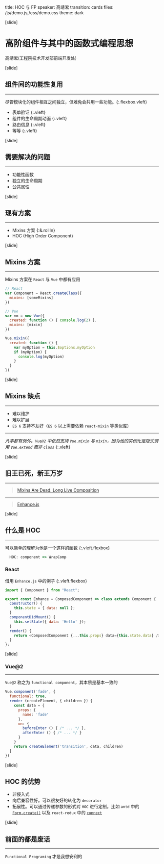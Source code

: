 title: HOC 与 FP
speaker: 高靖淞
transition: cards
files: /js/demo.js,/css/demo.css
theme: dark

[slide]

# 高阶组件与其中的函数式编程思想
高靖淞(工程院技术开发部前端开发处)[<i class="fa fa-github"></i>](https://github.com/kagawagao)

[slide]

## 组件间的功能性复用
---
尽管模块化的组件相互之间独立，但难免会共用一些功能。{:.flexbox.vleft}

* 表单验证 {:.vleft}
* 组件的生命周期动画 {:.vleft}
* 路由信息 {:.vleft}
* 等等 {:.vleft}

[slide]
## 需要解决的问题
---
* 功能性函数
* 独立的生命周期
* 公共属性

[slide]

## 现有方案
---
* Mixins 方案 {:&.rollIn}
* HOC (High Order Component)

[slide]

## Mixins 方案
---

Mixins 方案在 `React` 与 `Vue` 中都有应用

```javascript
// React
var Component = React.createClass({
  mixins: [someMixins]
})
```

```javascript
// Vue
var vm = new Vue({
  created: function () { console.log(2) },
  mixins: [mixin]
})

Vue.mixin({
  created: function () {
    var myOption = this.$options.myOption
    if (myOption) {
      console.log(myOption)
    }
  }
})
```

[slide]

## Mixins 缺点
---

* 难以维护
* 难以扩展
* `ES 6` 支持不友好（`ES 6` 以上需要依赖 `react-mixin` 等类似库）
---
*凡事都有例外。`Vue@2` 中依然支持 `Vue.mixin` 与 `mixin`，因为他的实例化是隐式调用 `Vue.extend` 而非 `class`* {:.vleft}

[slide]

## 旧王已死，新王万岁
---

> [Mixins Are Dead. Long Live Composition](https://medium.com/@dan_abramov/mixins-are-dead-long-live-higher-order-components-94a0d2f9e750#.7c3w8g38r)

---
> [Enhance.js](https://gist.github.com/sebmarkbage/ef0bf1f338a7182b6775)

[slide]

## 什么是 HOC
---
可以简单的理解为他是一个这样的函数 {:.vleft.flexbox}

```javascript
  HOC: component => WrapComp
```
### React
借用 `Enhance.js` 中的例子 {:.vleft.flexbox}

```javascript
import { Component } from "React";

export const Enhance = ComposedComponent => class extends Component {
  constructor() {
    this.state = { data: null };
  }
  componentDidMount() {
    this.setState({ data: 'Hello' });
  }
  render() {
    return <ComposedComponent {...this.props} data={this.state.data} />;
  }
};
```

[slide]

### Vue@2
----

`Vue@2` 称之为 `functional component`，其本质是基本一致的

```javascript
Vue.component('fade', {
  functional: true,
  render (createElement, { children }) {
    const data = {
      props: {
        name: 'fade'
      },
      on: {
        beforeEnter () { /* ... */ },
        afterEnter () { /* ... */ }
      }
    }
    return createElement('transition', data, children)
  }
})
```

[slide]

## HOC 的优势

* 非侵入式
* 向后兼容性好。可以很友好的转化为 `decorator`
* 拓展性。可以通过传递参数的形式对 `HOC` 进行定制，比如 `antd` 中的 [`Form.create()`](https://github.com/ant-design/ant-design/blob/master/components/form/index.tsx#L9) 以及 `react-redux` 中的 [`connect`](https://github.com/reactjs/react-redux/blob/68a4f2b78671329e10bfca87f8f1c82cc8690459/src/components/connect.js#L35)

[slide]

## 前面的都是废话
----

`Functional Programing` 才是我想安利的
